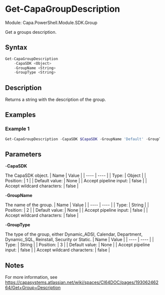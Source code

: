 # Get-CapaGroupDescription
Module: Capa.PowerShell.Module.SDK.Group

Get a groups description.

## Syntax

```powershell
Get-CapaGroupDescription
	-CapaSDK <Object>
	-GroupName <String>
	-GroupType <String>
```

## Description

Returns a string with the description of the group.

## Examples

### Example 1
```powershell
Get-CapaGroupDescription -CapaSDK $CapaSDK -GroupName 'Default' -GroupType Static
```
    

## Parameters

-**CapaSDK**

The CapaSDK object.
| Name | Value |
| ---- | ---- |
| Type: | Object |
| Position: | 1 | 
| Default value: | None | 
| Accept pipeline input: | false | 
| Accept wildcard characters: | false | 

-**GroupName**

The name of the group.
| Name | Value |
| ---- | ---- |
| Type: | String |
| Position: | 2 | 
| Default value: | None | 
| Accept pipeline input: | false | 
| Accept wildcard characters: | false | 

-**GroupType**

The type of the group, either Dynamic_ADSI, Calendar, Department, Dynamic_SQL, Reinstall, Security or Static.
| Name | Value |
| ---- | ---- |
| Type: | String |
| Position: | 3 | 
| Default value: | None | 
| Accept pipeline input: | false | 
| Accept wildcard characters: | false | 


## Notes

For more information, see https://capasystems.atlassian.net/wiki/spaces/CI64DOC/pages/19306246264/Get+Group+Description
